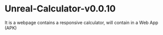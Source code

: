 # Unreal-Calculator-v0.0.10
It is a webpage contains a responsive calculator, will contain in a Web App (APK)
